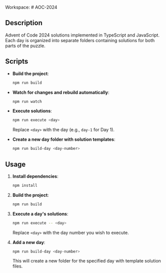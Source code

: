Workspace: # AOC-2024

## Description

Advent of Code 2024 solutions implemented in TypeScript and JavaScript. Each day is organized into separate folders containing solutions for both parts of the puzzle.

## Scripts

- **Build the project**:

  ```sh
  npm run build
  ```

- **Watch for changes and rebuild automatically**:

  ```sh
  npm run watch
  ```

- **Execute solutions**:

  ```sh
  npm run execute <day>
  ```

  Replace `<day>` with the day (e.g., `day-1` for Day 1).

- **Create a new day folder with solution templates**:

  ```sh
  npm run build-day <day-number>
  ```

## Usage

1. **Install dependencies**:

   ```sh
   npm install
   ```

2. **Build the project**:

   ```sh
   npm run build
   ```

3. **Execute a day's solutions**:

   ```sh
   npm run execute -- <day>
   ```

   Replace `<day>` with the day number you wish to execute.

4. **Add a new day**:

   ```sh
   npm run build-day <day-number>
   ```

   This will create a new folder for the specified day with template solution files.